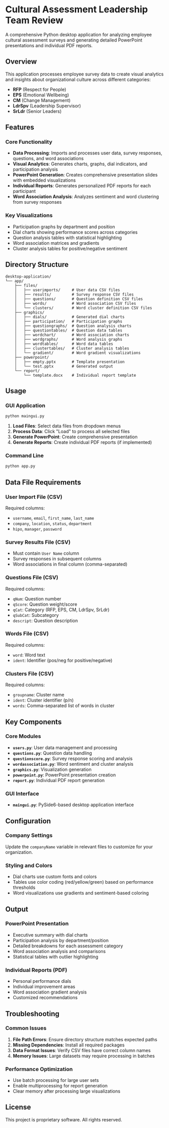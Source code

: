 # Cultural Assessment Leadership Team Review

A comprehensive Python desktop application for analyzing employee cultural assessment surveys and generating detailed PowerPoint presentations and individual PDF reports.

## Overview

This application processes employee survey data to create visual analytics and insights about organizational culture across different categories:
- **RFP** (Respect for People)
- **EPS** (Emotional Wellbeing) 
- **CM** (Change Management)
- **LdrSpv** (Leadership Supervisor)
- **SrLdr** (Senior Leaders)

## Features

### Core Functionality
- **Data Processing**: Imports and processes user data, survey responses, questions, and word associations
- **Visual Analytics**: Generates charts, graphs, dial indicators, and participation analysis
- **PowerPoint Generation**: Creates comprehensive presentation slides with embedded visualizations
- **Individual Reports**: Generates personalized PDF reports for each participant
- **Word Association Analysis**: Analyzes sentiment and word clustering from survey responses

### Key Visualizations
- Participation graphs by department and position
- Dial charts showing performance scores across categories
- Question analysis tables with statistical highlighting
- Word association matrices and gradients
- Cluster analysis tables for positive/negative sentiment


## Directory Structure

```
desktop-application/
└── app/
    ├── files/
    │   ├── userimports/     # User data CSV files
    │   ├── results/         # Survey response CSV files
    │   ├── questions/       # Question definition CSV files
    │   ├── words/           # Word association CSV files
    │   └── clusters/        # Word cluster definition CSV files
    ├── graphics/
    │   ├── dials/           # Generated dial charts
    │   ├── participation/   # Participation graphs
    │   ├── questiongraphs/  # Question analysis charts
    │   ├── questiontables/  # Question data tables
    │   ├── wordchart/       # Word association charts
    │   ├── wordgraphs/      # Word analysis graphs
    │   ├── wordtables/      # Word data tables
    │   ├── clustertables/   # Cluster analysis tables
    │   └── gradient/        # Word gradient visualizations
    ├── powerpoint/
    │   ├── empty.pptx       # Template presentation
    │   └── test.pptx        # Generated output
    └── report/
        └── template.docx    # Individual report template
```

## Usage

### GUI Application
```bash
python maingui.py
```

1. **Load Files**: Select data files from dropdown menus
2. **Process Data**: Click "Load" to process all selected files
3. **Generate PowerPoint**: Create comprehensive presentation
4. **Generate Reports**: Create individual PDF reports (if implemented)

### Command Line
```bash
python app.py
```

## Data File Requirements

### User Import File (CSV)
Required columns:
- `username`, `email`, `first_name`, `last_name`
- `company`, `location`, `status`, `department`
- `hipo`, `manager`, `password`

### Survey Results File (CSV)
- Must contain `User Name` column
- Survey responses in subsequent columns
- Word associations in final column (comma-separated)

### Questions File (CSV)
Required columns:
- `qNum`: Question number
- `qScore`: Question weight/score
- `qCat`: Category (RFP, EPS, CM, LdrSpv, SrLdr)
- `qSubCat`: Subcategory
- `descript`: Question description

### Words File (CSV)
Required columns:
- `word`: Word text
- `ident`: Identifier (pos/neg for positive/negative)

### Clusters File (CSV)
Required columns:
- `groupname`: Cluster name
- `ident`: Cluster identifier (p/n)
- `words`: Comma-separated list of words in cluster

## Key Components

### Core Modules
- **`users.py`**: User data management and processing
- **`questions.py`**: Question data handling
- **`questionscore.py`**: Survey response scoring and analysis
- **`wordassociation.py`**: Word sentiment and cluster analysis
- **`graphics.py`**: Visualization generation
- **`powerpoint.py`**: PowerPoint presentation creation
- **`report.py`**: Individual PDF report generation

### GUI Interface
- **`maingui.py`**: PySide6-based desktop application interface

## Configuration

### Company Settings
Update the `companyName` variable in relevant files to customize for your organization.

### Styling and Colors
- Dial charts use custom fonts and colors
- Tables use color coding (red/yellow/green) based on performance thresholds
- Word visualizations use gradients and sentiment-based coloring

## Output

### PowerPoint Presentation
- Executive summary with dial charts
- Participation analysis by department/position
- Detailed breakdowns for each assessment category
- Word association analysis and comparisons
- Statistical tables with outlier highlighting

### Individual Reports (PDF)
- Personal performance dials
- Individual improvement areas
- Word association gradient analysis
- Customized recommendations

## Troubleshooting

### Common Issues
1. **File Path Errors**: Ensure directory structure matches expected paths
2. **Missing Dependencies**: Install all required packages
3. **Data Format Issues**: Verify CSV files have correct column names
4. **Memory Issues**: Large datasets may require processing in batches

### Performance Optimization
- Use batch processing for large user sets
- Enable multiprocessing for report generation
- Clear memory after processing large visualizations

## License

This project is proprietary software. All rights reserved.
